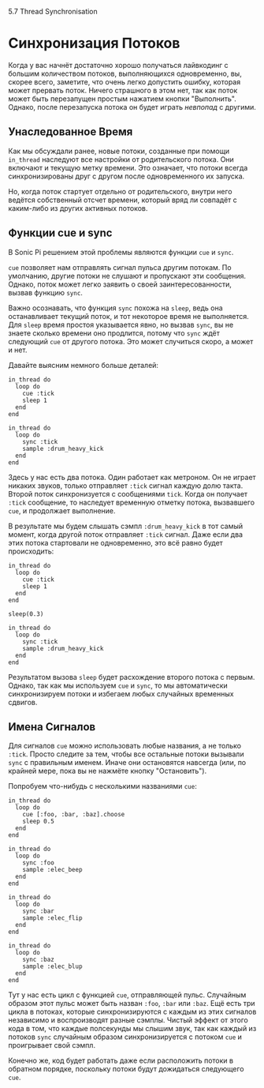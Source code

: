 5.7 Thread Synchronisation

# Синхронизация Потоков

Когда у вас начнёт достаточно хорошо получаться лайвкодинг с большим 
количеством потоков, выполняющихся одновременно, вы, скорее всего, заметите,
что очень легко допустить ошибку, которая может прервать поток. Ничего 
страшного в этом нет, так как поток может быть перезапущен простым нажатием
кнопки "Выполнить". Однако, после перезапуска потока он будет играть *невпопад*
с другими.

## Унаследованное Время

Как мы обсуждали ранее, новые потоки, созданные при помощи `in_thread`
наследуют все настройки от родительского потока. Они включают и текущую метку
времени. Это означает, что потоки всегда синхронизированы друг с другом после
одновременного их запуска.

Но, когда поток стартует отдельно от родительского, внутри него ведётся
собственный отсчет времени, который вряд ли совпадёт с каким-либо из других
активных потоков.

## Функции cue и sync

В Sonic Pi решением этой проблемы являются функции `cue` и `sync`.

`cue` позволяет нам отправлять сигнал пульса другим потокам. По умолчанию, 
другие потоки не слушают и пропускают эти сообщения. Однако, поток может легко
заявить о своей заинтересованности, вызвав функцию `sync`.

Важно осознавать, что функция `sync` похожа на `sleep`, ведь она останавливает
текущий поток, и тот некоторое время не выполняется. Для `sleep` время простоя
указывается явно, но вызвав `sync`, вы не знаете сколько времени оно продлится,
потому что `sync` ждёт следующий `cue` от другого потока. Это может случиться
скоро, а может и нет.

Давайте выясним немного больше деталей:

```
in_thread do
  loop do
    cue :tick
    sleep 1
  end
end

in_thread do
  loop do
    sync :tick
    sample :drum_heavy_kick
  end
end
```

Здесь у нас есть два потока. Один работает как метроном. Он не играет никаких
звуков, только отправляет `:tick` сигнал каждую долю такта. Второй поток
синхронизуется с сообщениями `tick`. Когда он получает `:tick` сообщение, то
наследует временную отметку потока, вызвавшего `cue`, и продолжает выполнение.

В результате мы будем слышать сэмпл `:drum_heavy_kick` в тот самый момент,
когда другой поток отправляет `:tick` сигнал. Даже если два этих потока
стартовали не одновременно, это всё равно будет происходить:

```
in_thread do
  loop do
    cue :tick
    sleep 1
  end
end

sleep(0.3)

in_thread do
  loop do
    sync :tick
    sample :drum_heavy_kick
  end
end
```

Результатом вызова `sleep` будет расхождение второго потока с первым. Однако,
так как мы используем `cue` и `sync`, то мы автоматически синхронизируем потоки
и избегаем любых случайных временных сдвигов.

## Имена Сигналов

Для сигналов `cue` можно использовать любые названия, а не только `:tick`.
Просто следите за тем, чтобы все остальные потоки вызывали `sync` с правильным
именем. Иначе они остановятся навсегда (или, по крайней мере, пока вы не
нажмёте кнопку "Остановить").

Попробуем что-нибудь с несколькими названиями `cue`:

```
in_thread do
  loop do
    cue [:foo, :bar, :baz].choose
    sleep 0.5
  end
end

in_thread do
  loop do
    sync :foo
    sample :elec_beep
  end
end

in_thread do
  loop do
    sync :bar
    sample :elec_flip
  end
end

in_thread do
  loop do
    sync :baz
    sample :elec_blup
  end
end
```

Тут у нас есть цикл с функцией `cue`, отправляющей пульс. Случайным образом
этот пульс может быть назван `:foo`, `:bar` или `:baz`. Ещё есть три цикла в
потоках, которые синхронизируются с каждым из этих сигналов независимо и
воспроизводят разные сэмплы. Чистый эффект от этого кода в том, что каждые
полсекунды мы слышим звук, так как каждый из потоков `sync` случайным образом
синхронизируется с потоком `cue` и проигрывает свой сэмпл.

Конечно же, код будет работать даже если расположить потоки в обратном порядке,
поскольку потоки будут дожидаться следующего `cue`.
